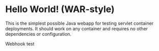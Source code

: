 Hello World! (WAR-style)
===============

This is the simplest possible Java webapp for testing servlet container deployments.  It should work on any container and requires no other dependencies or configuration.

Webhook test
